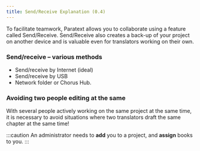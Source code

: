 ```yaml
---
title: Send/Receive Explanation (0.4)
---
```

To facilitate teamwork, Paratext allows you to collaborate using a feature called Send/Receive. Send/Receive also creates a back-up of your project on another device and is valuable even for translators working on their own.

### Send/receive – various methods

-  Send/receive by Internet (ideal)
-  Send/receive by USB
-  Network folder or Chorus Hub.

### Avoiding two people editing at the same

With several people actively working on the same project at the same time, it is necessary to avoid situations where two translators draft the same chapter at the same time!

:::caution
An administrator needs to **add** you to a project, and **assign** books to you.
:::
